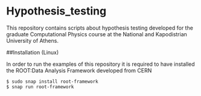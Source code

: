 # Hypothesis_testing

This repository contains scripts about hypothesis testing developed for the graduate Computational Physics course at the National and Kapodistrian University of Athens. 

##Installation (Linux)

In order to run the examples of this repository it is required to have installed the ROOT:Data Analysis Framework developed from CERN
```
$ sudo snap install root-framework
$ snap run root-framework
```
